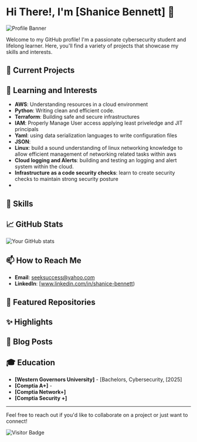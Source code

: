 # Hi There!, I'm [Shanice Bennett] 👋

![Profile Banner](https://www.canva.com/design/DAGKMHJxTYk/tRGlZQBbNZFCCJISDARF3A/edit?ui=eyJHIjp7fX0&layoutQuery=profile+banner)

Welcome to my GitHub profile! I'm a passionate cybersecurity student and lifelong learner. Here, you'll find a variety of projects that showcase my skills and interests.

## 🔭 Current Projects



## 🌱 Learning and Interests

- **AWS**: Understanding resources in a cloud environment
- **Python**: Writing clean and efficient code.
- **Terraform**: Building safe and secure infrastructures
- **IAM**: Properly Manage User access applying least priveledge and JIT principals
- **Yaml**: using data serialization languages to write configuration files
- **JSON**:
- **Linux**: build a sound understanding of linux networking knowledge to allow efficient management of networking related tasks within aws
- **Cloud logging and Alerts**: building and testing an logging and alert system within the  cloud.
- **Infrastructure as a code security checks**: learn to create security checks to maintain strong security posture
- 

## 💼 Skills



## 📈 GitHub Stats

![Your GitHub stats](https://github-readme-stats.vercel.app/api?username=yourusername&show_icons=true&theme=radical)

## 📫 How to Reach Me

- **Email**: [seeksuccess@yahoo.com](mailto:seeksuccess@yahoo.com.com)
- **LinkedIn**: [www.linkedin.com/in/shanice-bennett)
  

## 🌟 Featured Repositories


## ✨ Highlights


## 📄 Blog Posts



## 🎓 Education

- **[Western Governors University]** - [Bachelors, Cybersecurity, [2025]
- **[Comptia A+]** -
- **[Comptia Network+]**
- **[Comptia Security +]**



---

Feel free to reach out if you'd like to collaborate on a project or just want to connect!

![Visitor Badge](https://visitor-badge.laobi.icu/badge?page_id=yourusername.yourusername)


<!---
seeksuccess2/seeksuccess2 is a ✨ special ✨ repository because its `README.md` (this file) appears on your GitHub profile.
You can click the Preview link to take a look at your changes.
--->
